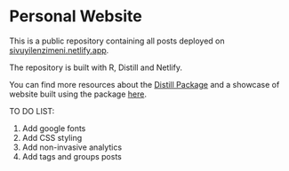 # Personal Website

This is a public repository containing all posts deployed on [sivuyilenzimeni.netlify.app](https://sivuyilenzimeni.netlify.app). 

The repository is built with R, Distill and Netlify. 

You can find more resources about the [Distill Package](https://rstudio.github.io/distill/) and a showcase of website built using the package [here](https://jhelvy.github.io/distillery/).


TO DO LIST: 

 1. Add google fonts
 2. Add CSS styling
 3. Add non-invasive analytics
 4. Add tags and groups posts
